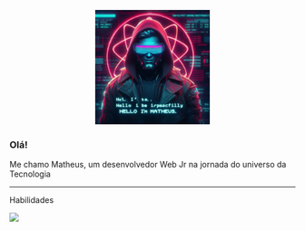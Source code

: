 
<p align="center">
    <img src="./2.jpg" width="40%" >
</p>

<h3 align="leftr"> Olá! </h3>

<p align="left">
    Me chamo Matheus, um desenvolvedor Web Jr na jornada do universo da Tecnologia
</p>

<hr>

<p> Habilidades </p>
 <img src="https://skillicons.dev/icons?i=git,kubernetes,docker,c,vim" />

<br>


